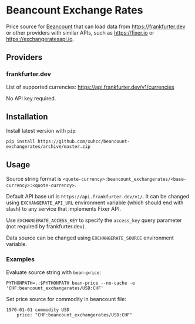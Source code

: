 # Beancount Exchange Rates

Price source for [Beancount](http://furius.ca/beancount/) that can load data from <https://frankfurter.dev> or other providers with similar APIs, such as <https://fixer.io> or <https://exchangeratesapi.io>.

## Providers

### frankfurter.dev

List of supported currencies: https://api.frankfurter.dev/v1/currencies

No API key required.

## Installation

Install latest version with `pip`:

```
pip install https://github.com/xuhcc/beancount-exchangerates/archive/master.zip
```

## Usage

Source string format is `<quote-currency>:beancount_exchangerates/<base-currency>:<quote-currency>`.

Default API base url is `https://api.frankfurter.dev/v1/`. It can be changed using `EXCHANGERATE_API_URL` environment variable (which should end with slash) to any service that implements Fixer API.

Use `EXCHANGERATE_ACCESS_KEY` to specify the `access_key` query parameter (not required by frankfurter.dev).

Data source can be changed using `EXCHANGERATE_SOURCE` environment variable.

### Examples

Evaluate source string with `bean-price`:

```
PYTHONPATH=.:$PYTHONPATH bean-price --no-cache -e 'CHF:beancount_exchangerates/USD:CHF'
```

Set price source for commodity in beancount file:

```
1970-01-01 commodity USD
    price: "CHF:beancount_exchangerates/USD:CHF"
```

